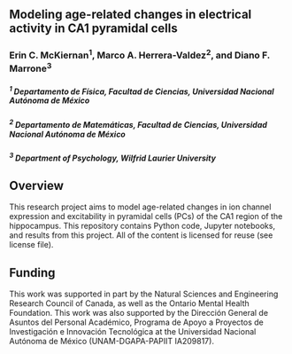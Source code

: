 ## Modeling age-related changes in electrical activity in CA1 pyramidal cells

### Erin C. McKiernan<sup>1</sup>, Marco A. Herrera-Valdez<sup>2</sup>, and Diano F. Marrone<sup>3</sup>

##### <sup>1</sup> Departamento de Física, Facultad de Ciencias, Universidad Nacional Autónoma de México
##### <sup>2</sup> Departamento de Matemáticas, Facultad de Ciencias, Universidad Nacional Autónoma de México
##### <sup>3</sup> Department of Psychology, Wilfrid Laurier University

## Overview

This research project aims to model age-related changes in ion channel expression and excitability in pyramidal cells (PCs) of the CA1 region of the hippocampus. This repository contains Python code, Jupyter notebooks, and results from this project. All of the content is licensed for reuse (see license file). 

## Funding 

This work was supported in part by the Natural Sciences and Engineering Research Council of Canada, as well as the Ontario Mental Health Foundation. This work was also supported by the Dirección General de Asuntos del Personal Académico, Programa de
Apoyo a Proyectos de Investigación e Innovación Tecnológica at the Universidad Nacional Autónoma de México (UNAM-DGAPA-PAPIIT IA209817). 

